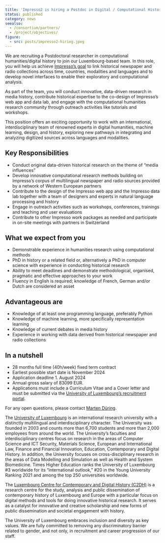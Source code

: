```yaml
---
title: 'Impresso2 is hiring a Postdoc in Digital / Computational History (28 months)'
status: published
category: news
seealso:
  - /consortium/partners/
  - /project/objectives/
figure:
  - src: posts/impresso2-hiring.jpeg
---
```


We are recruiting a Postdoctoral researcher in computational humanities/digital history to join our Luxembourg-based team. In this role, you will help us achieve [Impresso’s goal](/project/objectives/) to link historical newspaper and radio collections across time, countries, modalities and languages and to develop novel interfaces to enable their exploratory and computational analysis.

<!-- more -->

As part of the team, you will conduct innovative, data-driven research in media history, contribute historical expertise to the co-design of Impresso’s web app and data lab, and engage with the computational humanities research community through outreach activities like tutorials and workshops.

This position offers an exciting opportunity to work with an international, interdisciplinary team of renowned experts in digital humanities, machine learning, design, and history, exploring new pathways in integrating and analyzing digitized sources across languages and modalities.

## Key Responsibilities

- Conduct original data-driven historical research on the theme of “media influences”
- Develop innovative computational research methods building on Impresso’s corpus of multilingual newspaper and radio sources provided by a network of Western European partners
- Contribute to the design of the Impresso web app and the Impresso data lab together with a team of designers and experts in natural language processing and history
- Engage in outreach activities such as workshops, conferences, trainings and teaching and user evaluations
- Contribute to other Impresso work packages as needed and participate in on-site meetings with partners in Switzerland

## What we expect from you

- Demonstrable experience in humanities research using computational methods
- PhD in history or a related field or, alternatively a PhD in computer science with experience in conducting historical research
- Ability to meet deadlines and demonstrate methodological, organised, pragmatic and effective approaches to your work
- Fluency in English is required; knowledge of French, German and/or Dutch are considered an asset

## Advantageous are

- Knowledge of at least one programming language, preferably Python
- Knowledge of machine learning, more specifically representation learning
- Knowledge of current debates in media history
- Experience in working with data derived from historical newspaper and radio collections

## In a nutshell

- 28 months full time (40h/week) fixed term contract
- Earliest possible start date is November 2024 
- Application deadline 1. August 2024
- Annual gross salary of 83099 EUR.
- Applications must include a Curriculum Vitae and a Cover letter and must be submitted via the [University of Luxembourg’s recruitment portal](https://recruitment.uni.lu/en/details.html?nPostingId=95417&nPostingTargetId=139584&id=QMUFK026203F3VBQB7V7VV4S8&LG=UK&languageSelect=UK&sType=Social%20Recruiting&mask=karriereseiten). 


For any open questions, please contact [Marten Düring](mailto:marten.during@uni.lu). 


The [University of Luxembourg](https://www.uni.lu/en/) is an international research university with a distinctly multilingual and interdisciplinary character. The University was founded in 2003 and counts more than 6,700 students and more than 2,000 employees from around the world. The University’s faculties and interdisciplinary centres focus on research in the areas of Computer Science and ICT Security, Materials Science, European and International Law, Finance and Financial Innovation, Education, Contemporary and Digital History. In addition, the University focuses on cross-disciplinary research in the areas of Data Modelling and Simulation as well as Health and System Biomedicine. Times Higher Education ranks the University of Luxembourg #3 worldwide for its “international outlook,” #20 in the Young University Ranking 2021 and among the top 250 universities worldwide.

The [Luxembourg Centre for Contemporary and Digital History (C2DH)](https://www.c2dh.uni.lu/) is a research centre for the study, analysis and public dissemination of contemporary history of Luxembourg and Europe with a particular focus on digital methods and tools for doing innovative historical research. It serves as a catalyst for innovative and creative scholarship and new forms of public dissemination and societal engagement with history.

The University of Luxembourg embraces inclusion and diversity as key values. We are fully committed to removing any discriminatory barrier related to gender, and not only, in recruitment and career progression of our staff.
